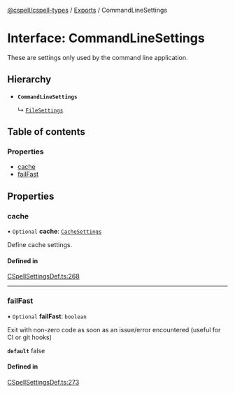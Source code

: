 [@cspell/cspell-types](../README.md) / [Exports](../modules.md) / CommandLineSettings

# Interface: CommandLineSettings

These are settings only used by the command line application.

## Hierarchy

- **`CommandLineSettings`**

  ↳ [`FileSettings`](FileSettings.md)

## Table of contents

### Properties

- [cache](CommandLineSettings.md#cache)
- [failFast](CommandLineSettings.md#failfast)

## Properties

### cache

• `Optional` **cache**: [`CacheSettings`](CacheSettings.md)

Define cache settings.

#### Defined in

[CSpellSettingsDef.ts:268](https://github.com/streetsidesoftware/cspell/blob/26dd25a/packages/cspell-types/src/CSpellSettingsDef.ts#L268)

___

### failFast

• `Optional` **failFast**: `boolean`

Exit with non-zero code as soon as an issue/error encountered (useful for CI or git hooks)

**`default`** false

#### Defined in

[CSpellSettingsDef.ts:273](https://github.com/streetsidesoftware/cspell/blob/26dd25a/packages/cspell-types/src/CSpellSettingsDef.ts#L273)
